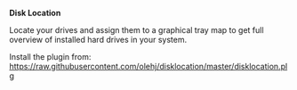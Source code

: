 **Disk Location**

Locate your drives and assign them to a graphical tray map to get full overview of installed hard drives in your system.

Install the plugin from:
  https://raw.githubusercontent.com/olehj/disklocation/master/disklocation.plg
